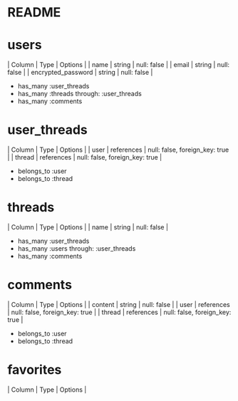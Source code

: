 # README


# users
|  Column              |  Type          |  Options                        |
|  name                |  string        |  null: false                    |
|  email               |  string        |  null: false                    |
|  encrypted_password  |  string        |  null: false                    |

- has_many :user_threads
- has_many :threads through: :user_threads
- has_many :comments


# user_threads
|  Column              |  Type           |  Options                        |
|  user                |  references     |  null: false, foreign_key: true |
|  thread              |  references     |  null: false, foreign_key: true |

- belongs_to :user
- belongs_to :thread


# threads
|  Column              |  Type           |  Options                        |
|  name                |  string         |  null: false                    |

- has_many :user_threads
- has_many :users through: :user_threads
- has_many :comments


# comments
|  Column              |  Type           |  Options                        |
|  content             |  string         |  null: false                    |
|  user                |  references     |  null: false, foreign_key: true |
|  thread              |  references     |  null: false, foreign_key: true |

- belongs_to :user
- belongs_to :thread


# favorites
|  Column              |  Type           |  Options                        |



